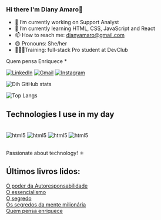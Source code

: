### Hi there I'm Diany Amaro👋

- 🔭 I’m currently working on Support Analyst
- 🌱 I’m currently learning HTML, CSS, JavaScript and React
- 📫 How to reach me: dianyamaro@gmail.com
- 😄 Pronouns: She/her
- 👩🏻‍🎓Training: full-stack Pro student at DevClub

Quem pensa Enriquece *

[![LinkedIn](https://img.shields.io/badge/LinkedIn-0077B5?style=for-the-badge&logo=linkedin&logoColor=white)](https://www.linkedin.com/in/diany-oliver-21928917a/) [![Gmail](https://img.shields.io/badge/Gmail-D14836?style=for-the-badge&logo=gmail&logoColor=white)](https://mail.google.com/mail/u/1/#inbox?compose=DXDwSWxCknTSmQmXGPDPjStbhxRXGFPzGbzCbRxJKmwdGSltbDZPnlGRjBMQzJhMkktcgkSJGfTzxVJgMctkkVPqjgkhPcljCMDxDhsXLZtKDpHJxsptTKNV)  [![Instagram](https://img.shields.io/badge/Instagram-E4405F?style=for-the-badge&logo=instagram&logoColor=white)](https://www.instagram.com/diih_oliver13/)						
						
![Dih GitHub stats](https://github-readme-stats.vercel.app/api?username=Diholiver&theme=dark&show_icons=true)

![Top Langs](https://github-readme-stats.vercel.app/api/top-langs/?username=Diholiver&layout=compact)

## Technologies I use in my day
						
<div style="display=inline_block"><br/>
<img align="center" alt="html5" src="https://img.shields.io/badge/HTML5-E34F26?style=for-the-badge&logo=html5&logoColor=white"/> <img align="center" alt="html5" src="https://img.shields.io/badge/CSS3-1572B6?style=for-the-badge&logo=css3&logoColor=white"/> <img align="center" alt="html5" src="https://img.shields.io/badge/JavaScript-F7DF1E?style=for-the-badge&logo=javascript&logoColor=black"/> <img align="center" alt="html5" src="https://img.shields.io/badge/React-20232A?style=for-the-badge&logo=react&logoColor=61DAFB"/>
</div></br>

Passionate about technology! ⚛️
## Últimos livros lidos:
[O poder da Autoresponsabilidade](https://www.baixaki.com.br/android/download/o-poder-da-autorresponsabilidade.htm) </br> [O essencialismo](https://livrogratuitosja.com/wp-content/uploads/2021/03/Essencialismo-by-Greg-McKeown-z-lib.org_.epub_.pdf)</br>  [O segredo](https://www.youtube.com/watch?v=6RArf2qhmfc)</br> [Os segredos da mente milionária](https://www.youtube.com/watch?v=lfo3aZ9Fz0A)</br> [Quem pensa enriquece](https://www.youtube.com/watch?v=swpDlY0UUjY)



